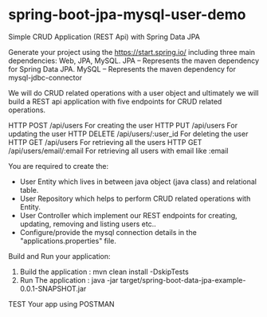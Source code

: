 # spring-boot-jpa-mysql-user-demo
Simple CRUD Application (REST Api) with Spring Data JPA

Generate your project using the https://start.spring.io/ including three main dependencies: Web, JPA, MySQL.
JPA – Represents the maven dependency for Spring Data JPA.
MySQL – Represents the maven dependency for mysql-jdbc-connector 

We will do CRUD related operations with a user object and ultimately we will build a REST api application with five endpoints
for CRUD related operations.

HTTP POST      /api/users            For creating the user
HTTP PUT       /api/users            For updating the user
HTTP DELETE    /api/users/:user_id   For deleting the user
HTTP GET       /api/users            For retrieving all the users
HTTP GET       /api/users/email/:email For retrieving all users with email like :email

You are required to create the:
   * User Entity which lives in between java object (java class) and relational table.
   * User Repository which helps to perform CRUD related operations with Entity.
   * User Controller which implement our REST endpoints for creating, updating, removing and listing users etc..
   * Configure/provide the mysql connection details in the "applications.properties" file.
   
   
Build and Run your application:
   1. Build the application  :         mvn clean install -DskipTests
   2. Run The application    :         java -jar target/spring-boot-data-jpa-example-0.0.1-SNAPSHOT.jar
   
   
   
TEST Your app using POSTMAN

